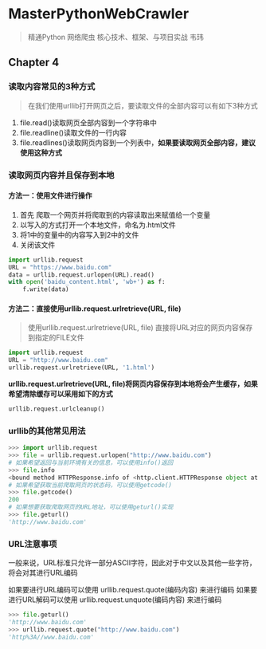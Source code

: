 # MasterPythonWebCrawler
> 精通Python 网络爬虫 核心技术、框架、与项目实战 韦玮


## Chapter 4

### 读取内容常见的3种方式
> 在我们使用urllib打开网页之后，要读取文件的全部内容可以有如下3种方式
1. file.read()读取网页全部内容到一个字符串中
2. file.readline()读取文件的一行内容
3. file.readlines()读取网页内容到一个列表中，**如果要读取网页全部内容，建议使用这种方式**

### 读取网页内容并且保存到本地

#### 方法一：使用文件进行操作
1. 首先 爬取一个网页并将爬取到的内容读取出来赋值给一个变量
2. 以写入的方式打开一个本地文件，命名为.html文件
3. 将1中的变量中的内容写入到2中的文件
4. 关闭该文件

```python
import urllib.request
URL = "https://www.baidu.com"
data = urllib.request.urlopen(URL).read()
with open('baidu_content.html', 'wb+') as f:
    f.write(data)
```

#### 方法二：直接使用urllib.request.urlretrieve(URL, file)

> 使用urllib.request.urlretrieve(URL, file) 直接将URL对应的网页内容保存到指定的FILE文件

```python
import urllib.request
URL = "http://www.baidu.com"
urllib.request.urlretrieve(URL, '1.html')
```

**urllib.request.urlretrieve(URL, file)将网页内容保存到本地将会产生缓存，如果希望清除缓存可以采用如下的方式**
```python
urllib.request.urlcleanup()
```

### urllib的其他常见用法

```python
>>> import urllib.request
>>> file = urllib.request.urlopen("http://www.baidu.com")
# 如果希望返回与当前环境有关的信息，可以使用info()返回
>>> file.info
<bound method HTTPResponse.info of <http.client.HTTPResponse object at 0x7fd8fb0edb00>>
# 如果希望获取当前爬取网页的状态码，可以使用getcode()
>>> file.getcode()
200
# 如果想要获取爬取网页的URL地址，可以使用geturl()实现
>>> file.geturl()
'http://www.baidu.com'
```

### URL注意事项
一般来说，URL标准只允许一部分ASCII字符，因此对于中文以及其他一些字符，将会对其进行URL编码

如果要进行URL编码可以使用 urllib.request.quote(编码内容) 来进行编码
如果要进行URL解码可以使用 urllib.request.unquote(编码内容) 来进行编码

```python
>>> file.geturl()
'http://www.baidu.com'
>>> urllib.request.quote("http://www.baidu.com")
'http%3A//www.baidu.com'
```